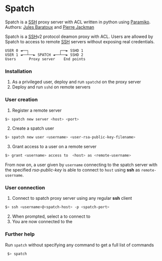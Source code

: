 # Spatch
Spatch is a [SSH][ssh] proxy server with ACL written in python using [Paramiko][paramiko].  
Authors: [Jules Baratoux][@jules] and [Pierre Jackman][@jack]

Spatch is a [SSH][ssh]v2 protocol deamon proxy with ACL. Users are allowed by Spatch to access to remote [SSH][ssh] servers without exposing real credentials.

```
USER 0 ◄──┐              ┌──► SSHD 1
USER 1 ◄──┴──► SPATCH ◄──┴──► SSHD 2
Users      Proxy server    End points
```

### Installation
1. As a privileged user, deploy and run `spatchd` on the proxy server
2. Deploy and run `sshd` on remote servers

### User creation
1. Register a remote server
```bash
$> spatch new server <host> <port> 
```
2. Create a spatch user
```bash
$> spatch new user <username> <user-rsa-public-key-filename> 
```
3. Grant access to a user on a remote server
```bash
$> grant <username> access to  <host> as <remote-username>
```
From now on, a user given by `username` connecting to the spatch server with the specified *rsa-public-key* is able to connect to `host` using **ssh** as `remote-username`.

### User connection
1. Connect to spatch proxy server using any regular **ssh** client
```bash
$> ssh <username>@<spatch-host> -p <spatch-port> 
```
2. When prompted, select a <host> to connect to
3. You are now connected to the <remote-server-hostname>

### Further help
Run `spatch` without specifying any command to get a full list of commands
```bash
 $> spatch
```

   [@jules]: <github.com/Jules-Baratoux>
   [@jack]: <github.com/Liek0s>
   [ssh]: <http://www.openssh.com>
   [paramiko]: <www.paramiko.org/>